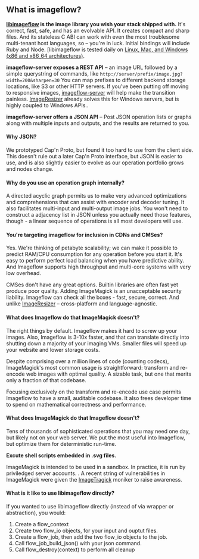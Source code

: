 ## What is imageflow?

**[libimageflow](https://www.imageflow.io) is the image library you wish your stack shipped with.** It's correct, fast, safe, and has an evolvable API. It creates compact and sharp files. And its stateless C ABI can work with even the most troublesome multi-tenant host languages, so – you're in luck. Initial bindings will include Ruby and Node. [libimageflow is tested daily on [Linux, Mac, and Windows (x86 and x86\_64 architectures)](https://github.com/imazen/imageflow).  

**imageflow-server exposes a REST API** – an image URL followed by a simple querystring of commands, like `http://server/prefix/image.jpg?width=200&sharpen=30`  You can map prefixes to different backend storage locations, like S3 or other HTTP servers. If you've been putting off moving to responsive images, [imageflow-server](https://www.imageflow.io) will help make the transition painless. [ImageResizer](https://imageresizing.net) already solves this for Windows servers, but is highly coupled to Windows APIs..

**imageflow-server offers a JSON API** – Post JSON operation lists or graphs along with multiple inputs and outputs, and the results are returned to you.

#### Why JSON?

We prototyped Cap'n Proto, but found it too hard to use from the client side. This doesn't rule out a later Cap'n Proto interface, but JSON is easier to use, and is also slightly easier to evolve as our operation portfolio grows and nodes change. 

#### Why do you use an operation graph internally?

A directed acyclic graph permits us to make very advanced optimizations and comprehensions that can assist with encoder and decoder tuning. It also facilitates multi-input and multi-output image jobs. You won't need to construct a adjacency list in JSON unless you actually need those features, though - a linear sequence of operations is all most developers will use. 

#### You're targeting imageflow for inclusion in CDNs and CMSes?

Yes. We're thinking of petabyte scalability; we can make it possible to predict RAM/CPU consumption for any operation before you start it. It's easy to perform perfect load balancing when you have predictive ability. And Imageflow supports high throughput and multi-core systems with very low overhead.

CMSes don't have any great options. Builtin libraries are often fast yet produce poor quality. Adding ImageMagick is an unacceptable security liability. Imageflow can check all the boxes - fast, secure, correct. And unlike [ImageResizer](https://imageresizing.net) – cross-platform and language-agnostic.

#### What does Imageflow do that ImageMagick doesn't?

The right things by default. Imageflow makes it hard to screw up your images. Also, Imageflow is 3-10x faster, and that can translate directly into shutting down a majority of your imaging VMs. Smaller files will speed up your website and lower storage costs.

Despite comprising over a million lines of code (counting codecs), ImageMagick's most common usage is straightforward: transform and re-encode web images with optimal quality. A sizable task, but one that merits only a fraction of that codebase.

Focusing exclusively on the transform and re-encode use case permits Imageflow to have a small, auditable codebase. It also frees developer time to spend on mathematical correctness and performance.  

#### What does ImageMagick do that Imageflow doesn't?

Tens of thousands of sophisticated operations that you may need one day, but likely not on your web server.  We put the most useful into Imageflow, but optimize them for deterministic run-time. 

**Excute shell scripts embedded in .svg files.**

ImageMagick is intended to be used in a sandbox. In practice, it is run by priviledged server accounts. . A recent string of vulnerabilities in ImageMagick were given the [ImageTragick](https://imagetragick.com) moniker to raise awareness.

#### What is it like to use libimageflow directly?

If you wanted to use libimageflow directly (instead of via wrapper or abstraction), you would:

1. Create a flow\_context
2. Create two flow\_io objects, for your input and ouptut files.
3. Create a flow\_job, then add the two flow\_io objects to the job.
5. Call flow\_job\_build\_json() with your json command. 
6. Call flow\_destroy(context) to perform all cleanup
